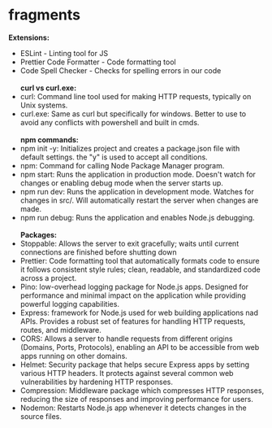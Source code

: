 # fragments

**Extensions:**
- ESLint - Linting tool for JS 
- Prettier Code Formatter - Code formatting tool 
- Code Spell Checker - Checks for spelling errors in our code 
<br /><br />
**curl vs curl.exe:**
- curl: Command line tool used for making HTTP requests, typically on Unix systems. 
- curl.exe: Same as curl but specifically for windows. Better to use to avoid any conflicts with powershell and built in cmds. 
<br /><br />
**npm commands:**
- npm init -y: Initializes project and creates a package.json file with default settings. the "y" is used to accept all conditions. 
- npm: Command for calling Node Package Manager program. 
- npm start: Runs the application in production mode. Doesn't watch for changes or enabling debug mode when the server starts up. 
- npm run dev: Runs the application in development mode. Watches for changes in src/. Will automatically restart the server when changes are made. 
- npm run debug: Runs the application and enables Node.js debugging. 
<br /><br />
**Packages:**
- Stoppable: Allows the server to exit gracefully; waits until current connections are finished before shutting down
- Prettier: Code formatting tool that automatically formats code to ensure it follows consistent style rules; clean, readable, and standardized code across a project. 
- Pino: low-overhead logging package for Node.js apps. Designed for performance and minimal impact on the application while providing powerful logging capabilities. 
- Express: framework for Node.js used for web building applications nad APIs. Provides a robust set of features for handling HTTP requests, routes, and middleware. 
- CORS: Allows a server to handle requests from different origins (Domains, Ports, Protocols), enabling an API to be accessible from web apps running on other domains. 
- Helmet: Security package that helps secure Express apps by setting various HTTP headers. It protects against several common web vulnerabilities by hardening HTTP responses. 
- Compression: Middleware package which compresses HTTP responses, reducing the size of responses and improving performance for users. 
- Nodemon: Restarts Node.js app whenever it detects changes in the source files.

